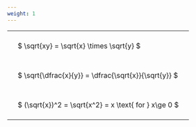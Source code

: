 ```yaml
---
weight: 1
---
```


<style type="text/css">
#T_3d9f9 th.col_heading {
  text-align: left;
  font-size: 1em;
}
#T_3d9f9 td {
  text-align: left;
  font-size: 1em;
  padding: 1.5em;
}
</style>
<table id="T_3d9f9">
  <thead>
  </thead>
  <tbody>
    <tr>
      <td id="T_3d9f9_row0_col0" class="data row0 col0" >$ \sqrt{xy} = \sqrt{x} \times \sqrt{y} $</td>
    </tr>
    <tr>
      <td id="T_3d9f9_row1_col0" class="data row1 col0" >$ \sqrt{\dfrac{x}{y}} = \dfrac{\sqrt{x}}{\sqrt{y}} $</td>
    </tr>
    <tr>
      <td id="T_3d9f9_row2_col0" class="data row2 col0" >$ (\sqrt{x})^2 = \sqrt{x^2} = x \text{ for } x\ge 0 $</td>
    </tr>
  </tbody>
</table>
